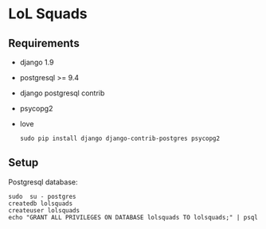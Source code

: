 LoL Squads
==========

Requirements
------------

 - django 1.9
 - postgresql >= 9.4
 - django postgresql contrib
 - psycopg2
 - love

    ```sudo pip install django django-contrib-postgres psycopg2```

Setup
-----

Postgresql database:

```
sudo  su - postgres
createdb lolsquads
createuser lolsquads
echo "GRANT ALL PRIVILEGES ON DATABASE lolsquads TO lolsquads;" | psql
```



